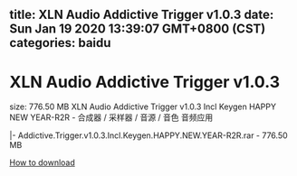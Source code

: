 
title: XLN Audio Addictive Trigger v1.0.3
date: Sun Jan 19 2020 13:39:07 GMT+0800 (CST)    
categories: baidu
---

# XLN Audio Addictive Trigger v1.0.3
size: 776.50 MB
 XLN Audio Addictive Trigger v1.0.3 Incl Keygen HAPPY NEW YEAR-R2R - 合成器 / 采样器 / 音源 / 音色 音频应用
 
|- Addictive.Trigger.v1.0.3.Incl.Keygen.HAPPY.NEW.YEAR-R2R.rar - 776.50 MB

[How to download](https://bpcam.bemobtrk.com/go/2ceec3aa-1ca2-46d6-b9ff-aaa5c184517c?jno=4387)